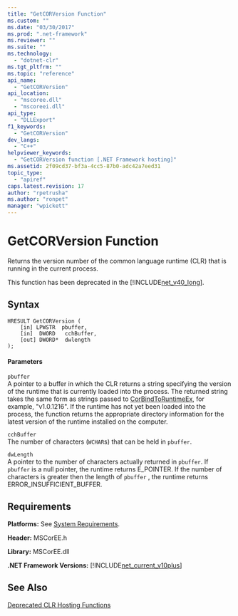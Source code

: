 ```yaml
---
title: "GetCORVersion Function"
ms.custom: ""
ms.date: "03/30/2017"
ms.prod: ".net-framework"
ms.reviewer: ""
ms.suite: ""
ms.technology: 
  - "dotnet-clr"
ms.tgt_pltfrm: ""
ms.topic: "reference"
api_name: 
  - "GetCORVersion"
api_location: 
  - "mscoree.dll"
  - "mscoreei.dll"
api_type: 
  - "DLLExport"
f1_keywords: 
  - "GetCORVersion"
dev_langs: 
  - "C++"
helpviewer_keywords: 
  - "GetCORVersion function [.NET Framework hosting]"
ms.assetid: 2f09cd37-bf3a-4cc5-87b0-adc42a7eed31
topic_type: 
  - "apiref"
caps.latest.revision: 17
author: "rpetrusha"
ms.author: "ronpet"
manager: "wpickett"
---
```

# GetCORVersion Function
Returns the version number of the common language runtime (CLR) that is running in the current process.  
  
 This function has been deprecated in the [!INCLUDE[net_v40_long](../../../../includes/net-v40-long-md.md)].  
  
## Syntax  
  
```  
HRESULT GetCORVersion (  
    [in] LPWSTR  pbuffer,  
    [in]  DWORD   cchBuffer,   
    [out] DWORD*  dwlength  
);   
```  
  
#### Parameters  
 `pbuffer`  
 A pointer to a buffer in which the CLR returns a string specifying the version of the runtime that is currently loaded into the process. The returned string takes the same form as strings passed to [CorBindToRuntimeEx](../../../../docs/framework/unmanaged-api/hosting/corbindtoruntimeex-function.md), for example, "v1.0.1216". If the runtime has not yet been loaded into the process, the function returns the appropriate directory information for the latest version of the runtime installed on the computer.  
  
 `cchBuffer`  
 The number of characters (`WCHAR`s) that can be held in `pbuffer`.  
  
 `dwLength`  
 A pointer to the number of characters actually returned in `pbuffer`. If `pbuffer` is a null pointer, the runtime returns E_POINTER. If the number of characters is greater then the length of `pbuffer` , the runtime returns ERROR_INSUFFICIENT_BUFFER.  
  
## Requirements  
 **Platforms:** See [System Requirements](../../../../docs/framework/get-started/system-requirements.md).  
  
 **Header:** MSCorEE.h  
  
 **Library:** MSCorEE.dll  
  
 **.NET Framework Versions:** [!INCLUDE[net_current_v10plus](../../../../includes/net-current-v10plus-md.md)]  
  
## See Also  
 [Deprecated CLR Hosting Functions](../../../../docs/framework/unmanaged-api/hosting/deprecated-clr-hosting-functions.md)
